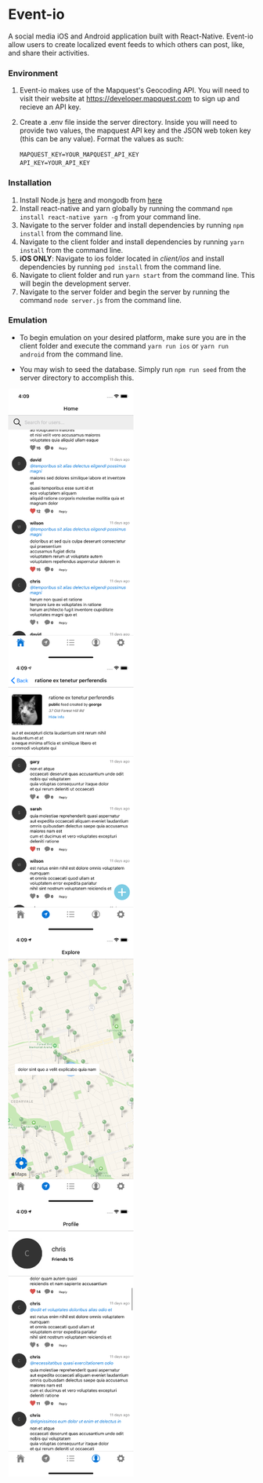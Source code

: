 # Event-io

A social media iOS and Android application built with React-Native. Event-io allow users to create localized event feeds to which others can post, like, and share their activities.

### Environment

1. Event-io makes use of the Mapquest's Geocoding API. You will need to visit their website at https://developer.mapquest.com to sign up and recieve an API key.

2. Create a .env file inside the server directory. Inside you will need to provide two values, the mapquest API key and the JSON web token key (this can be any value). Format the values as such:

   `MAPQUEST_KEY=YOUR_MAPQUEST_API_KEY`  
   `API_KEY=YOUR_API_KEY`

### Installation

1. Install Node.js [here](http://nodejs.org) and mongodb from [here](https://mongodb.com)
2. Install react-native and yarn globally by running the command `npm install react-native yarn -g` from your command line.
3. Navigate to the server folder and install dependencies by running `npm install` from the command line.
4. Navigate to the client folder and install dependencies by running `yarn install` from the command line.
5. **iOS ONLY**: Navigate to ios folder located in _client/ios_ and install dependencies by running `pod install` from the command line.
6. Navigate to client folder and run `yarn start` from the command line. This will begin the development server.
7. Navigate to the server folder and begin the server by running the command `node server.js` from the command line.

### Emulation

- To begin emulation on your desired platform, make sure you are in the client folder and execute the command `yarn run ios` or `yarn run android` from the command line.

- You may wish to seed the database. Simply run `npm run seed` from the server directory to accomplish this.

<div style="display: flex; flex-wrap: wrap">
  <img width=256 src="./screenshots/home.png"/>
  <img width=256 src="./screenshots/feed.png"/>
  <img width=256 src="./screenshots/navigate.png"/>
  <img width=256 src="./screenshots/profile.png"/>
</div>

